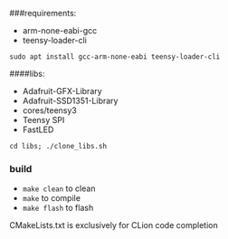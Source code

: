 ###requirements:
- arm-none-eabi-gcc
- teensy-loader-cli

`sudo apt install gcc-arm-none-eabi teensy-loader-cli`

####libs:
- Adafruit-GFX-Library
- Adafruit-SSD1351-Library
- cores/teensy3
- Teensy SPI
- FastLED

`cd libs; ./clone_libs.sh`

### build
- `make clean` to clean
- `make` to compile
- `make flash` to flash

CMakeLists.txt is exclusively for CLion code completion
